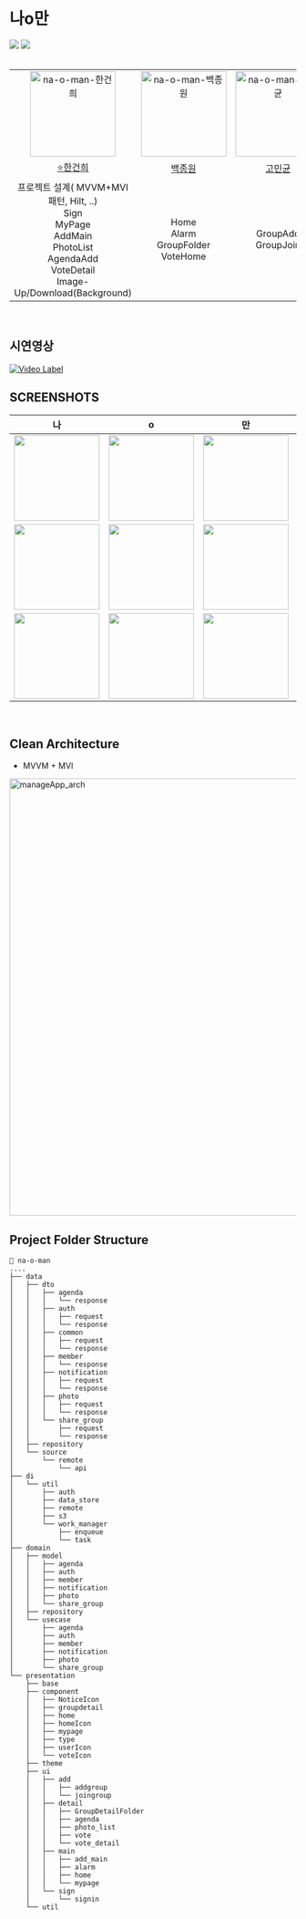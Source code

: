 # 나o만
<div>
  <img src="https://img.shields.io/badge/Kotlin-7F52FF?style=flat-square&logo=Kotlin&logoColor=white">
  <img src="https://img.shields.io/badge/jetpack_compose-4285F4?style=flat-square&logo=jetpackcompose&logoColor=white">
</div>
<br>
<table>
  <tr>
    <td align="center"><img width="150" alt="na-o-man-한건희" src="https://github.com/user-attachments/assets/e7f9feda-04c8-4dda-8426-4173bac0dcb8"></td>
    <td align="center"><img width="150" alt="na-o-man-백종원" src="https://github.com/user-attachments/assets/7264840a-7b59-43ce-88fd-c4d6f22cd2c0"></td>
    <td align="center"><img width="150" alt="na-o-man-고민균" src="https://github.com/user-attachments/assets/af546406-fca2-48c6-a7d0-6cc8a34dc091"></td>
  </tr>
  <tr>
    <td align="center"><a href="https://github.com/hangunhee39">⭐️한건희</a></td>
    <td align="center"><a href="https://github.com/BAEK0111">백종원</a></td>
    <td align="center"><a href="https://github.com/skyblue1232">고민균</a></td>
  </tr>
  <tr>
    <td align="center"> 프로젝트 설계( MVVM+MVI패턴, Hilt, ..) <br> Sign <br> MyPage <br> AddMain <br> PhotoList <br> AgendaAdd <br> VoteDetail <br> Image-Up/Download(Background) </td>
    <td align="center"> Home <br> Alarm <br> GroupFolder <br> VoteHome </td>
    <td align="center"> GroupAdd <br> GroupJoin </td>
  </tr>
</table>
<br>

## 시연영상
[![Video Label](http://img.youtube.com/vi/KuYXcd8srDA/0.jpg)](https://youtu.be/KuYXcd8srDA?si=kQGUw3UE9g7H3I9Y)
<br>

## SCREENSHOTS
|       나       |                                                              o                                                              |                                                              만                                                              |                                                              !                                                              |     
|:-------------:|:---------------------------------------------------------------------------------------------------------------------------:|:---------------------------------------------------------------------------------------------------------------------------:|:---------------------------------------------------------------------------------------------------------------------------:|
|  <img width="150px" src="https://github.com/user-attachments/assets/f5deab61-bfeb-4eda-834e-7ee3ecb52217"/> | <img width="150px" src="https://github.com/user-attachments/assets/8bd9003d-7b52-49cf-872e-55fd90a81139"/>  | <img width="150px" src="https://github.com/user-attachments/assets/32590fa6-b39d-491d-8933-2f173e9dca3f"/> | <img width="150px" src="https://github.com/user-attachments/assets/eab52228-69b2-4ffe-87e7-079307dacebc"/>  |   
|  <img width="150px" src="https://github.com/user-attachments/assets/a3a4d765-1f43-4a2b-9ff0-e7eae2e870e7"/> | <img width="150px" src="https://github.com/user-attachments/assets/d2eb54a9-5ad7-4f08-9dbe-01a56e35263f"/> | <img width="150px" src="https://github.com/user-attachments/assets/8a474927-2740-4723-baf8-f10a147372a0"/> | <img width="150px" src="https://github.com/user-attachments/assets/e7e1e89a-1f72-4579-b015-a3b88aa8373f"/>  |
|  <img width="150px" src="https://github.com/user-attachments/assets/e8d670af-205b-4426-9d7e-b1e0d3c36bde"/> | <img width="150px" src="https://github.com/user-attachments/assets/f1acfc4f-917e-4553-8953-4268528064e7"/> | <img width="150px" src="https://github.com/user-attachments/assets/ff23fd0f-2079-4f4f-a29f-d5f1a6753b74"/> | <img width="150px" src="https://github.com/user-attachments/assets/183c7afb-293a-4005-a683-fa5028dcbf78"/> |

<br>


## Clean Architecture
- MVVM + MVI
<img width="767" alt="manageApp_arch" src="https://github.com/hangunhee39/manageApp/assets/77563098/d10cb136-8371-415c-b1bb-672d19b09f8c">


## Project Folder Structure
```plaintext
📁 na-o-man
....
├── data
│   ├── dto
│   │   ├── agenda
│   │   │   └── response
│   │   ├── auth
│   │   │   ├── request
│   │   │   └── response
│   │   ├── common
│   │   │   ├── request
│   │   │   └── response
│   │   ├── member
│   │   │   └── response
│   │   ├── notification
│   │   │   ├── request
│   │   │   └── response
│   │   ├── photo
│   │   │   ├── request
│   │   │   └── response
│   │   └── share_group
│   │       ├── request
│   │       └── response
│   ├── repository
│   └── source
│       └── remote
│           └── api
├── di
│   └── util
│       ├── auth
│       ├── data_store
│       ├── remote
│       ├── s3
│       └── work_manager
│           ├── enqueue
│           └── task
├── domain
│   ├── model
│   │   ├── agenda
│   │   ├── auth
│   │   ├── member
│   │   ├── notification
│   │   ├── photo
│   │   └── share_group
│   ├── repository
│   └── usecase
│       ├── agenda
│       ├── auth
│       ├── member
│       ├── notification
│       ├── photo
│       └── share_group
└── presentation
    ├── base
    ├── component
    │   ├── NoticeIcon
    │   ├── groupdetail
    │   ├── home
    │   ├── homeIcon
    │   ├── mypage
    │   ├── type
    │   ├── userIcon
    │   └── voteIcon
    ├── theme
    ├── ui
    │   ├── add
    │   │   ├── addgroup
    │   │   └── joingroup
    │   ├── detail
    │   │   ├── GroupDetailFolder
    │   │   ├── agenda
    │   │   ├── photo_list
    │   │   ├── vote
    │   │   └── vote_detail
    │   ├── main
    │   │   ├── add_main
    │   │   ├── alarm
    │   │   ├── home
    │   │   └── mypage
    │   └── sign
    │       └── signin
    └── util

